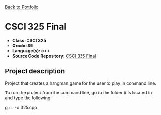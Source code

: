 [Back to Portfolio](./)

CSCI 325 Final
===============

-   **Class: CSCI 325** 
-   **Grade: 85**
-   **Language(s): c++**
-   **Source Code Repository:** [CSCI 325 Final](https://github.com/paulryanmc/325-Final)  

## Project description

Project that creates a hangman game for the user to play in command line.

To run the project from the command line, go to the folder it is located in and
type the following:

g++ -o <name-you-want-to-give> 325.cpp
